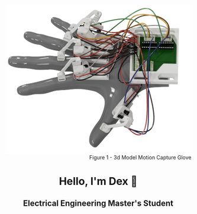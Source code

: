 <img align="right" src="https://raw.githubusercontent.com/Dexray200/Dexray200/master/HandRender.png" width="750"/>

<div align="right">
  Figure 1 - 3d Model Motion Capture Glove
</div>
<h1 align="center">Hello, I'm Dex 🤙</h1>
<h2 align="center">Electrical Engineering Master's Student



